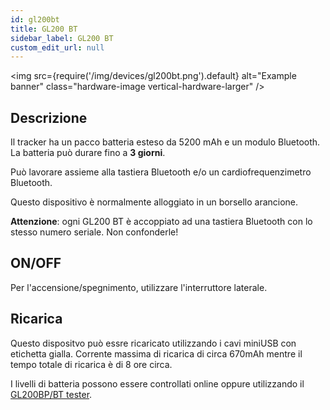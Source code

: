 ```yaml
---
id: gl200bt
title: GL200 BT
sidebar_label: GL200 BT
custom_edit_url: null
---
```

<img
  src={require('/img/devices/gl200bt.png').default}
  alt="Example banner"
  class="hardware-image vertical-hardware-larger"
/>

## Descrizione

Il tracker ha un pacco batteria esteso da 5200 mAh e un modulo Bluetooth. La batteria può durare fino a **3 giorni**.

Può lavorare assieme alla tastiera Bluetooth e/o un cardiofrequenzimetro Bluetooth.

Questo dispositivo è normalmente alloggiato in un borsello arancione.

**Attenzione**: ogni GL200 BT è accoppiato ad una tastiera Bluetooth con lo stesso numero seriale. Non confonderle!

## ON/OFF

Per l'accensione/spegnimento, utilizzare l'interruttore laterale.

## Ricarica

Questo dispositvo può essre ricaricato utilizzando i cavi miniUSB con etichetta gialla. Corrente massima di ricarica di circa 670mAh mentre il tempo totale di ricarica è di 8 ore circa.

I livelli di batteria possono essere controllati online oppure utilizzando il [GL200BP/BT tester](tools/gl200bptester).
